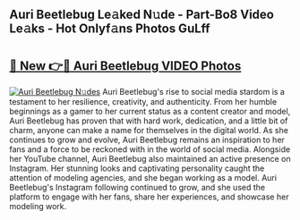 ## Auri Beetlebug Le𝚊ked N𝚞de - Part-Bo8 Video Le𝚊ks - Hot Onlyf𝚊ns Photos GuLff

# <h2><a href="http://ab50709.deff.icu/?id=Auri+Beetlebug">🔗 New 👉🔴 Auri Beetlebug VIDEO Photos</a></h2>

[![Auri Beetlebug N𝚞des](https://i.imgur.com/rIISA9y.gif)](http://ab50709.deff.icu/?id=Auri+Beetlebug)
Auri Beetlebug's rise to social media stardom is a testament to her resilience, creativity, and authenticity. From her humble beginnings as a gamer to her current status as a content creator and model, Auri Beetlebug has proven that with hard work, dedication, and a little bit of charm, anyone can make a name for themselves in the digital world. As she continues to grow and evolve, Auri Beetlebug remains an inspiration to her fans and a force to be reckoned with in the world of social media. Alongside her YouTube channel, Auri Beetlebug also maintained an active presence on Instagram. Her stunning looks and captivating personality caught the attention of modeling agencies, and she began working as a model. Auri Beetlebug's Instagram following continued to grow, and she used the platform to engage with her fans, share her experiences, and showcase her modeling work.

